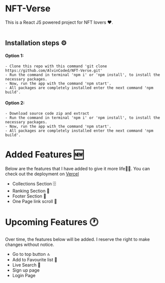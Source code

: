 # NFT-Verse
This is a React JS powered project for NFT lovers ❤️.
<br/><br/>
## Installation steps ⚙
#### Option 1:
    - Clone this repo with this command 'git clone https://github.com/AlvinCoded/NFT-Verse.git'
    - Run the command in terminal 'npm i' or 'npm install', to install the necessary packages.
    - Now, run the app with the command 'npm start'.
    - All packages are completely installed enter the next command 'npm build'.
#### Option 2:
    - Download source code zip and extract
    - Run the command in terminal 'npm i' or 'npm install', to install the necessary packages.
    - Now, run the app with the command 'npm start'.
    - All packages are completely installed enter the next command 'npm build'.
    
# Added Features 🆕
Below are the features that I have added to give it more life🎨✨. You can check out the deployment on [Vercel](https://nft-verse-three.vercel.app/)
<br/>

- Collections Section 🗄️
- Ranking Section 🥇
- Footer Section 👣
- One Page link scroll 📜


# Upcoming Features 🕐
Over time, the features below will be added. I reserve the right to make changes without notice.<br/>
- Go to top button 🔝
- Add to Favourite list 🌟
- Live Search 🔎
- Sign up page
- Login Page
